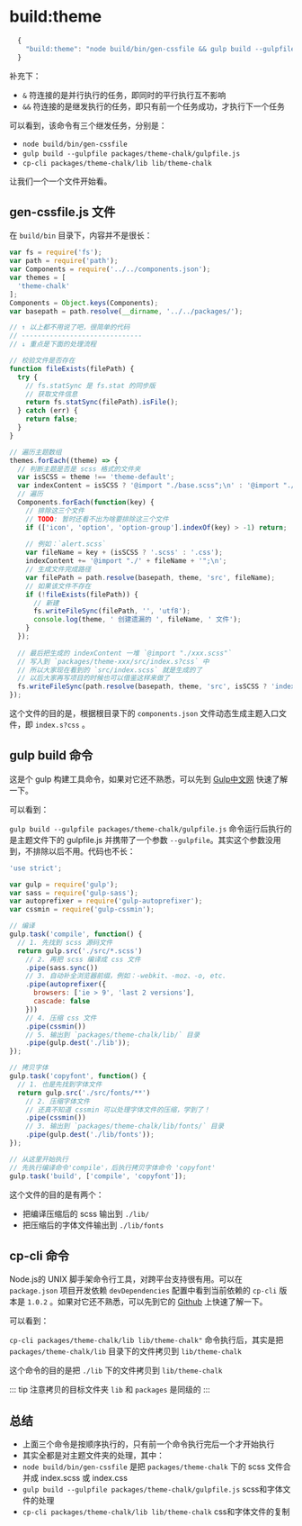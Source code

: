# build:theme

```js
  {
    "build:theme": "node build/bin/gen-cssfile && gulp build --gulpfile packages/theme-chalk/gulpfile.js && cp-cli packages/theme-chalk/lib lib/theme-chalk",
  }
```

补充下：
- `&` 符连接的是并行执行的任务，即同时的平行执行互不影响
- `&&` 符连接的是继发执行的任务，即只有前一个任务成功，才执行下一个任务

可以看到，该命令有三个继发任务，分别是：

- `node build/bin/gen-cssfile`
- `gulp build --gulpfile packages/theme-chalk/gulpfile.js`
- `cp-cli packages/theme-chalk/lib lib/theme-chalk`

让我们一个一个文件开始看。

## gen-cssfile.js 文件
在 `build/bin` 目录下，内容并不是很长：

```js
var fs = require('fs');
var path = require('path');
var Components = require('../../components.json');
var themes = [
  'theme-chalk'
];
Components = Object.keys(Components);
var basepath = path.resolve(__dirname, '../../packages/');

// ↑ 以上都不用说了吧，很简单的代码
// ------------------------------
// ↓ 重点是下面的处理流程

// 校验文件是否存在
function fileExists(filePath) {
  try {
    // fs.statSync 是 fs.stat 的同步版
    // 获取文件信息
    return fs.statSync(filePath).isFile();
  } catch (err) {
    return false;
  }
}

// 遍历主题数组
themes.forEach((theme) => {
  // 判断主题是否是 scss 格式的文件夹
  var isSCSS = theme !== 'theme-default';
  var indexContent = isSCSS ? '@import "./base.scss";\n' : '@import "./base.css";\n';
  // 遍历
  Components.forEach(function(key) {
    // 排除这三个文件
    // TODO: 暂时还看不出为啥要排除这三个文件
    if (['icon', 'option', 'option-group'].indexOf(key) > -1) return;
    
    // 例如：`alert.scss`
    var fileName = key + (isSCSS ? '.scss' : '.css');
    indexContent += '@import "./' + fileName + '";\n';
    // 生成文件完成路径
    var filePath = path.resolve(basepath, theme, 'src', fileName);
    // 如果该文件不存在
    if (!fileExists(filePath)) {
      // 新建
      fs.writeFileSync(filePath, '', 'utf8');
      console.log(theme, ' 创建遗漏的 ', fileName, ' 文件');
    }
  });
  
  // 最后把生成的 indexContent 一堆 `@import "./xxx.scss"`
  // 写入到 `packages/theme-xxx/src/index.s?css` 中
  // 所以大家现在看到的 `src/index.scss` 就是生成的了
  // 以后大家再写项目的时候也可以借鉴这样来做了
  fs.writeFileSync(path.resolve(basepath, theme, 'src', isSCSS ? 'index.scss' : 'index.css'), indexContent);
});
```
这个文件的目的是，根据根目录下的 `components.json` 文件动态生成主题入口文件，即 `index.s?css` 。


## gulp build 命令
这是个 gulp 构建工具命令，如果对它还不熟悉，可以先到 [Gulp中文网](https://www.gulpjs.com.cn/) 快速了解一下。

可以看到：

`gulp build --gulpfile packages/theme-chalk/gulpfile.js` 命令运行后执行的是主题文件下的 gulpfile.js 并携带了一个参数 `--gulpfile`。其实这个参数没用到，不排除以后不用。代码也不长：

```js
'use strict';

var gulp = require('gulp');
var sass = require('gulp-sass');
var autoprefixer = require('gulp-autoprefixer');
var cssmin = require('gulp-cssmin');

// 编译
gulp.task('compile', function() {
  // 1. 先找到 scss 源码文件
  return gulp.src('./src/*.scss')
    // 2. 再把 scss 编译成 css 文件
    .pipe(sass.sync())
    // 3. 自动补全浏览器前缀，例如：-webkit、-moz、-o, etc.
    .pipe(autoprefixer({
      browsers: ['ie > 9', 'last 2 versions'],
      cascade: false
    }))
    // 4. 压缩 css 文件
    .pipe(cssmin())
    // 5. 输出到 `packages/theme-chalk/lib/` 目录
    .pipe(gulp.dest('./lib'));
});

// 拷贝字体
gulp.task('copyfont', function() {
  // 1. 也是先找到字体文件
  return gulp.src('./src/fonts/**')
    // 2. 压缩字体文件
    // 还真不知道 cssmin 可以处理字体文件的压缩，学到了！
    .pipe(cssmin())
    // 3. 输出到 `packages/theme-chalk/lib/fonts/` 目录
    .pipe(gulp.dest('./lib/fonts'));
});

// 从这里开始执行
// 先执行编译命令'compile'，后执行拷贝字体命令 'copyfont'
gulp.task('build', ['compile', 'copyfont']);
```

这个文件的目的是有两个：
- 把编译压缩后的 scss 输出到 `./lib/`
- 把压缩后的字体文件输出到 `./lib/fonts`

## cp-cli 命令
Node.js的 UNIX 脚手架命令行工具，对跨平台支持很有用。可以在 `package.json` 项目开发依赖 `devDependencies` 配置中看到当前依赖的 `cp-cli` 版本是 `1.0.2` 。如果对它还不熟悉，可以先到它的 [Github](https://github.com/screendriver/cp-cli#readme) 上快速了解一下。

可以看到：

`cp-cli packages/theme-chalk/lib lib/theme-chalk"` 命令执行后，其实是把 `packages/theme-chalk/lib` 目录下的文件拷贝到 `lib/theme-chalk`

这个命令的目的是把 `./lib` 下的文件拷贝到 `lib/theme-chalk` 

::: tip
注意拷贝的目标文件夹 `lib` 和 `packages` 是同级的
:::

## 总结

- 上面三个命令是按顺序执行的，只有前一个命令执行完后一个才开始执行
- 其实全都是对主题文件夹的处理，其中：
- `node build/bin/gen-cssfile` 是把 `packages/theme-chalk` 下的 scss 文件合并成 index.scss 或 index.css
- `gulp build --gulpfile packages/theme-chalk/gulpfile.js` scss和字体文件的处理
- `cp-cli packages/theme-chalk/lib lib/theme-chalk` css和字体文件的复制